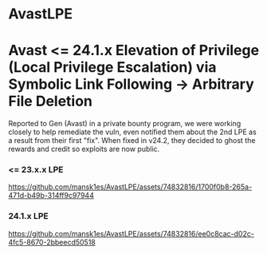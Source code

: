 # AvastLPE

# Avast <= 24.1.x Elevation of Privilege (Local Privilege Escalation) via Symbolic Link Following -> Arbitrary File Deletion

Reported to Gen (Avast) in a private bounty program, we were working closely to help remediate the vuln, even notified them about the 2nd LPE as a result from their first "fix". When fixed in v24.2, they decided to ghost the rewards and credit so exploits are now public.

### <= 23.x.x LPE


https://github.com/mansk1es/AvastLPE/assets/74832816/1700f0b8-265a-471d-b49b-314ff9c97944


### 24.1.x LPE


https://github.com/mansk1es/AvastLPE/assets/74832816/ee0c8cac-d02c-4fc5-8670-2bbeecd50518

